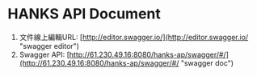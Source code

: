HANKS API Document
==

1. 文件線上編輯URL: [http://editor.swagger.io/](http://editor.swagger.io/ "swagger editor")
2. Swagger API: [http://61.230.49.16:8080/hanks-ap/swagger/#/](http://61.230.49.16:8080/hanks-ap/swagger/#/ "swagger doc")
